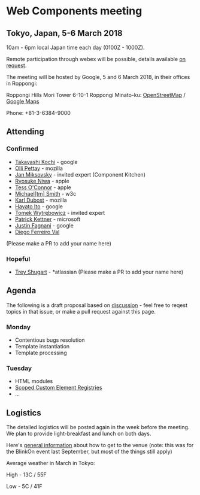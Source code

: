 # Web Components meeting

## Tokyo, Japan, 5-6 March 2018

10am - 6pm local Japan time each day (0100Z - 1000Z).

Remote participation through webex will be possible, details available [on request](mailto:chaals@yandex.ru).

The meeting will be hosted by Google, 5 and 6 March 2018, in their offices in Roppongi:

Roppongi Hills Mori Tower 6-10-1 Roppongi Minato-ku:
[OpenStreetMap](https://www.openstreetmap.org/way/153924771#map=16/35.6605/139.7293) / [Google Maps](https://www.google.com/maps/place/Roppongi+Hills/@35.6604761,139.7270984,17z/)

Phone: +81-3-6384-9000

## Attending

### Confirmed
* [Takayashi Kochi](https://github.com/TakayoshiKochi) - google
* [Olli Pettay](https://github.com/smaug----) - mozilla
* [Jan Miksovsky](https://github.com/JanMiksovsky) - invited expert (Component Kitchen)
* [Ryosuke Niwa](https://github.com/rniwa) - apple
* [Tess O'Connor](https://github.com/hober) - apple
* [Michael[tm] Smith](https://github.com/sideshowbarker) - w3c
* [Karl Dubost](https://github.com/karlcow) - mozilla
* [Hayato Ito](https://github.com/hayatoito) - google
* [Tomek Wytrębowicz](https://github.com/tomalec) - invited expert
* [Patrick Kettner](https://github.com/patrickkettner) - microsoft
* [Justin Fagnani](https://github.com/justinfagnani) - google
* [Diego Ferreiro Val](https://github.com/diervo)

(Please make a PR to add your name here)

### Hopeful
* [Trey Shugart](https://github.com/treshugart) - *atlassian
(Please make a PR to add your name here)

## Agenda
The following is a draft proposal based on [discussion](https://github.com/w3c/webcomponents/issues/713) - 
feel free to reqest topics in that issue, or make a pull request against this page.

### Monday
* Contentious bugs resolution
* Template instantiation
* Template processing

### Tuesday
* HTML modules
* [Scoped Custom Element Registries](https://github.com/w3c/webcomponents/issues/716)
* ...

## Logistics
The detailed logistics will be posted again in the week before the meeting.
We plan to provide light-breakfast and lunch on both days.

Here's [general information](https://docs.google.com/document/d/1eabGyPuFpYUeEgsK9xMKunzjMSS1uly_n7OfCJoLftI/edit)
about how to get to the venue (note: this was for the BlinkOn event last September, but most of the things still apply)

Average weather in March in Tokyo:

High - 13C / 55F

Low - 5C / 41F
